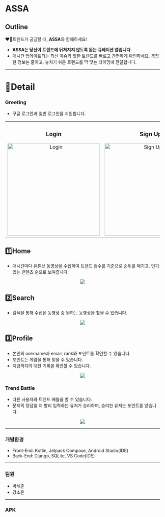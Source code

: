 # ASSA

## Outline

❤️‍🔥트렌드가 궁금할 때, **ASSA**와 함께하세요!

- **ASSA는 당신이 트렌드에 뒤처지지 않도록 돕는 큐레이션 앱입니다.**
- 매시간 업데이트되는 최신 이슈와 핫한 트렌드를 빠르고 간편하게 확인하세요. 
복잡한 정보는 줄이고, 놓치기 쉬운 트렌드를 딱 맞는 타이밍에 전달합니다.

---

# 📱Detail

### Greeting

- 구글 로그인과 일반 로그인을 지원합니다.

<table align="center">
  <tr>
    <td align="center">
      <h3>Login</h3>
      <img src="https://github.com/user-attachments/assets/b4ce52ca-50ae-4bb6-acfd-96a9709858c0" alt="Login" width="300">
    </td>
    <td align="center">
      <h3>Sign Up</h3>
      <img src="https://github.com/user-attachments/assets/58e345d8-25e2-4795-bf2e-fa0758515fc7" alt="Sign Up" width="300">
    </td>
  </tr>
</table>


## 1️⃣Home

- 매시간마다 유튜브 동영상을 수집하여 트렌드 점수를 기준으로 순위를 매기고, 인기있는 콘텐츠 순으로 보여줍니다.

<p align="center">
  <img src="https://github.com/user-attachments/assets/d2cc5d09-47d2-4dad-ba22-d0fba1a6206d">
</p>

## 2️⃣Search

- 검색을 통해 수집된 동영상 중 원하는 동영상을 찾을 수 있습니다.

<p align="center">
  <img src="https://github.com/user-attachments/assets/54a7e3ce-98c0-4168-9e43-b56998888c73">
</p>

## 3️⃣Profile

- 본인의 username과 email, rank와 포인트를 확인할 수 있습니다.
- 포인트는 게임을 통해 얻을 수 있습니다.
- 지금까지의 대전 기록을 확인할 수 있습니다.

<p align="center">
  <img src="https://github.com/user-attachments/assets/78f91cb2-35ab-4f98-a2d4-71763dab9060">
</p>

### Trend Battle

- 다른 사용자와 트렌드 배틀을 할 수 있습니다.
- 문제의 정답을 더 빨리 입력하는 유저가 승리하며, 승리한 유저는 포인트를 얻습니다.

<p align="center">
  <img src="https://github.com/user-attachments/assets/14906ed7-6b8c-4564-97cb-b3784a305f58">
</p>

---

### 개발환경

- Front-End: Kotlin, Jetpack Compose, Android Studio(IDE)
- Back-End: Django, SQLite, VS Code(IDE)

---

### 팀원

- 박세준
- 강소은

---

### APK
